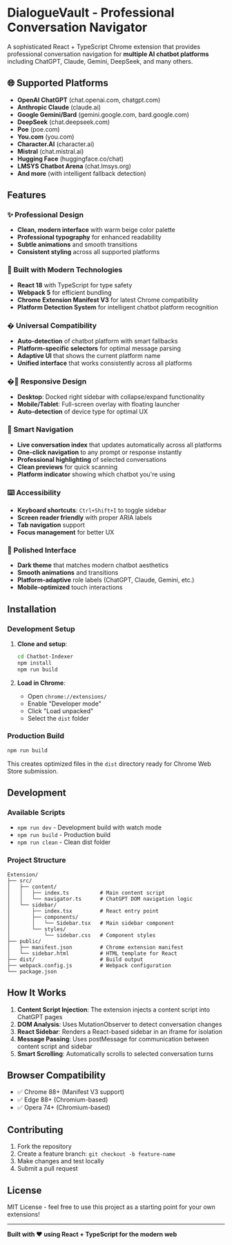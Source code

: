 # DialogueVault - Professional Conversation Navigator

A sophisticated React + TypeScript Chrome extension that provides professional conversation navigation for **multiple AI chatbot platforms** including ChatGPT, Claude, Gemini, DeepSeek, and many others.

## 🌐 Supported Platforms

- **OpenAI ChatGPT** (chat.openai.com, chatgpt.com)
- **Anthropic Claude** (claude.ai)
- **Google Gemini/Bard** (gemini.google.com, bard.google.com)
- **DeepSeek** (chat.deepseek.com)
- **Poe** (poe.com)
- **You.com** (you.com)
- **Character.AI** (character.ai)
- **Mistral** (chat.mistral.ai)
- **Hugging Face** (huggingface.co/chat)
- **LMSYS Chatbot Arena** (chat.lmsys.org)
- **And more** (with intelligent fallback detection)

## Features

### ✨ Professional Design
- **Clean, modern interface** with warm beige color palette
- **Professional typography** for enhanced readability  
- **Subtle animations** and smooth transitions
- **Consistent styling** across all supported platforms

### 🚀 Built with Modern Technologies
- **React 18** with TypeScript for type safety
- **Webpack 5** for efficient bundling
- **Chrome Extension Manifest V3** for latest Chrome compatibility
- **Platform Detection System** for intelligent chatbot platform recognition

### � Universal Compatibility
- **Auto-detection** of chatbot platform with smart fallbacks
- **Platform-specific selectors** for optimal message parsing
- **Adaptive UI** that shows the current platform name
- **Unified interface** that works consistently across all platforms

### �📱 Responsive Design
- **Desktop**: Docked right sidebar with collapse/expand functionality
- **Mobile/Tablet**: Full-screen overlay with floating launcher
- **Auto-detection** of device type for optimal UX

### 🧭 Smart Navigation
- **Live conversation index** that updates automatically across all platforms
- **One-click navigation** to any prompt or response instantly
- **Professional highlighting** of selected conversations
- **Clean previews** for quick scanning
- **Platform indicator** showing which chatbot you're using

### ⌨️ Accessibility
- **Keyboard shortcuts**: `Ctrl+Shift+I` to toggle sidebar
- **Screen reader friendly** with proper ARIA labels
- **Tab navigation** support
- **Focus management** for better UX

### 🎨 Polished Interface
- **Dark theme** that matches modern chatbot aesthetics
- **Smooth animations** and transitions
- **Platform-adaptive** role labels (ChatGPT, Claude, Gemini, etc.)
- **Mobile-optimized** touch interactions

## Installation

### Development Setup

1. **Clone and setup**:
   ```bash
   cd Chatbot-Indexer
   npm install
   npm run build
   ```

2. **Load in Chrome**:
   - Open `chrome://extensions/`
   - Enable "Developer mode"
   - Click "Load unpacked"
   - Select the `dist` folder

### Production Build

```bash
npm run build
```

This creates optimized files in the `dist` directory ready for Chrome Web Store submission.

## Development

### Available Scripts

- `npm run dev` - Development build with watch mode
- `npm run build` - Production build
- `npm run clean` - Clean dist folder

### Project Structure

```
Extension/
├── src/
│   ├── content/
│   │   ├── index.ts          # Main content script
│   │   └── navigator.ts      # ChatGPT DOM navigation logic
│   └── sidebar/
│       ├── index.tsx         # React entry point
│       ├── components/
│       │   └── Sidebar.tsx   # Main sidebar component
│       └── styles/
│           └── sidebar.css   # Component styles
├── public/
│   ├── manifest.json         # Chrome extension manifest
│   └── sidebar.html          # HTML template for React
├── dist/                     # Build output
├── webpack.config.js         # Webpack configuration
└── package.json
```

## How It Works

1. **Content Script Injection**: The extension injects a content script into ChatGPT pages
2. **DOM Analysis**: Uses MutationObserver to detect conversation changes
3. **React Sidebar**: Renders a React-based sidebar in an iframe for isolation
4. **Message Passing**: Uses postMessage for communication between content script and sidebar
5. **Smart Scrolling**: Automatically scrolls to selected conversation turns

## Browser Compatibility

- ✅ Chrome 88+ (Manifest V3 support)
- ✅ Edge 88+ (Chromium-based)
- ✅ Opera 74+ (Chromium-based)

## Contributing

1. Fork the repository
2. Create a feature branch: `git checkout -b feature-name`
3. Make changes and test locally
4. Submit a pull request

## License

MIT License - feel free to use this project as a starting point for your own extensions!

---

**Built with ❤️ using React + TypeScript for the modern web**
